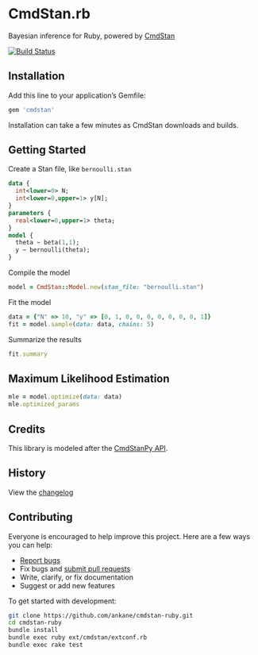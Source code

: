 # CmdStan.rb

Bayesian inference for Ruby, powered by [CmdStan](https://github.com/stan-dev/cmdstan)

[![Build Status](https://github.com/ankane/cmdstan-ruby/workflows/build/badge.svg?branch=master)](https://github.com/ankane/cmdstan-ruby/actions)

## Installation

Add this line to your application’s Gemfile:

```ruby
gem 'cmdstan'
```

Installation can take a few minutes as CmdStan downloads and builds.

## Getting Started

Create a Stan file, like `bernoulli.stan`

```stan
data {
  int<lower=0> N;
  int<lower=0,upper=1> y[N];
}
parameters {
  real<lower=0,upper=1> theta;
}
model {
  theta ~ beta(1,1);
  y ~ bernoulli(theta);
}
```

Compile the model

```ruby
model = CmdStan::Model.new(stan_file: "bernoulli.stan")
```

Fit the model

```ruby
data = {"N" => 10, "y" => [0, 1, 0, 0, 0, 0, 0, 0, 0, 1]}
fit = model.sample(data: data, chains: 5)
```

Summarize the results

```ruby
fit.summary
```

## Maximum Likelihood Estimation

```ruby
mle = model.optimize(data: data)
mle.optimized_params
```

## Credits

This library is modeled after the [CmdStanPy API](https://github.com/stan-dev/cmdstanpy).

## History

View the [changelog](https://github.com/ankane/cmdstan-ruby/blob/master/CHANGELOG.md)

## Contributing

Everyone is encouraged to help improve this project. Here are a few ways you can help:

- [Report bugs](https://github.com/ankane/cmdstan-ruby/issues)
- Fix bugs and [submit pull requests](https://github.com/ankane/cmdstan-ruby/pulls)
- Write, clarify, or fix documentation
- Suggest or add new features

To get started with development:

```sh
git clone https://github.com/ankane/cmdstan-ruby.git
cd cmdstan-ruby
bundle install
bundle exec ruby ext/cmdstan/extconf.rb
bundle exec rake test
```
